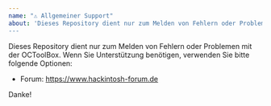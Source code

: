 ```yaml
---
name: "⚠️ Allgemeiner Support"
about: 'Dieses Repository dient nur zum Melden von Fehlern oder Problemen.
---
```


Dieses Repository dient nur zum Melden von Fehlern oder Problemen mit der OCToolBox. Wenn Sie Unterstützung benötigen, verwenden Sie bitte
folgende Optionen:

- Forum: https://www.hackintosh-forum.de

Danke!
